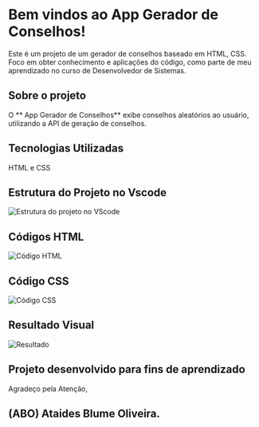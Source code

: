 # Bem vindos ao App Gerador de Conselhos!
Este é um projeto de um gerador de conselhos baseado em HTML, CSS. Foco em obter conhecimento e aplicações do código, como parte de meu aprendizado no curso de Desenvolvedor de Sistemas.
## Sobre o projeto
O ** App Gerador de Conselhos** exibe conselhos aleatórios ao usuário, utilizando a API de geração de conselhos.
## Tecnologias Utilizadas
HTML e CSS
## Estrutura do Projeto no Vscode
![Estrutura do projeto no VScode](https://github.com/user-attachments/assets/26dc4b34-6f77-43cf-a30c-2f8def479d7a)
## Códigos HTML
![Código HTML](https://github.com/user-attachments/assets/02954a21-b83a-4e5a-9d2f-5aeaf88c6887)
## Código CSS
![Código CSS](https://github.com/user-attachments/assets/8787c605-4e04-4f29-b5f9-5734b2317449)
## Resultado Visual
![Resultado](https://github.com/user-attachments/assets/86ac2481-9547-4716-a6ca-5532a54b48bc)
## **Projeto desenvolvido para fins de aprendizado**
Agradeço pela Atenção,
## (ABO) Ataides Blume Oliveira.

